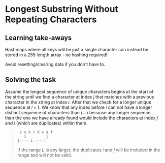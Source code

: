 # Longest Substring Without Repeating Characters

## Learning take-aways

Hashmaps where all keys will be just a single character can instead be stored in a 255 length array - no hashing required!

Avoid resetting/clearing data if you don't have to.

## Solving the task

Assume the longest sequence of unique characters begins at the start of the string until we find a character at index $j$ that matches with a previous character in the string at index $i$. After that we check for a longer unique sequence at $i+1$. We know that any index before $i$ can not have a longer distinct sequence of characters than $j-i$ because any longer sequence than the one we have already found would include the characters at index $j$ and $i$ (which are duplicates) within them.

> ```
>  z a b c d e a f
>    i         j
> |---- L ----|
> ```
>
> If the range $L$ is any larger, the duplicates $i$ and $j$ will be included in the range and will not be valid.
